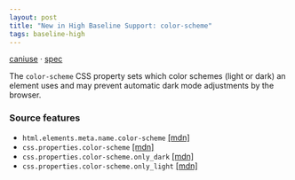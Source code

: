 ```yaml
---
layout: post
title: "New in High Baseline Support: color-scheme"
tags: baseline-high
---
```


[caniuse](https://caniuse.com/?search=color-scheme) · [spec](https://drafts.csswg.org/css-color-adjust-1/#color-scheme-prop)

The `color-scheme` CSS property sets which color schemes (light or dark) an element uses and may prevent automatic dark mode adjustments by the browser.

### Source features

- ``html.elements.meta.name.color-scheme`` [[mdn]](https://https://developer.mozilla.org/en-US/search?q=html.elements.meta.name.color-scheme)
- ``css.properties.color-scheme`` [[mdn]](https://https://developer.mozilla.org/en-US/search?q=css.properties.color-scheme)
- ``css.properties.color-scheme.only_dark`` [[mdn]](https://https://developer.mozilla.org/en-US/search?q=css.properties.color-scheme.only_dark)
- ``css.properties.color-scheme.only_light`` [[mdn]](https://https://developer.mozilla.org/en-US/search?q=css.properties.color-scheme.only_light)

